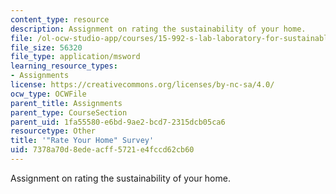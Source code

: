 ```yaml
---
content_type: resource
description: Assignment on rating the sustainability of your home.
file: /ol-ocw-studio-app/courses/15-992-s-lab-laboratory-for-sustainable-business-spring-2008/7378a70d8edeacff5721e4fccd62cb60_assn_2_template.xls
file_size: 56320
file_type: application/msword
learning_resource_types:
- Assignments
license: https://creativecommons.org/licenses/by-nc-sa/4.0/
ocw_type: OCWFile
parent_title: Assignments
parent_type: CourseSection
parent_uid: 1fa55580-e6bd-9ae2-bcd7-2315dcb05ca6
resourcetype: Other
title: '"Rate Your Home" Survey'
uid: 7378a70d-8ede-acff-5721-e4fccd62cb60
---
```

Assignment on rating the sustainability of your home.